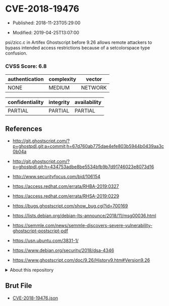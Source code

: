# CVE-2018-19476

- Published: 2018-11-23T05:29:00

- Modified: 2019-04-25T13:07:00

psi/zicc.c in Artifex Ghostscript before 9.26 allows remote attackers to bypass intended access restrictions because of a setcolorspace type confusion.

### CVSS Score: **6.8**

| authentication | complexity | vector |
| --- | --- | --- |
| NONE | MEDIUM | NETWORK |

| confidentiality | integrity | availability |
| --- | --- | --- |
| PARTIAL | PARTIAL | PARTIAL |

## References

* http://git.ghostscript.com/?p=ghostpdl.git;a=commit;h=67d760ab775dae4efe803b5944b0439aa3c0b04a

* http://git.ghostscript.com/?p=ghostpdl.git;h=434753adbe8be5534bfb9b7d91746023e8073d16

* http://www.securityfocus.com/bid/106154

* https://access.redhat.com/errata/RHBA-2019:0327

* https://access.redhat.com/errata/RHSA-2019:0229

* https://bugs.ghostscript.com/show_bug.cgi?id=700169

* https://lists.debian.org/debian-lts-announce/2018/11/msg00036.html

* https://semmle.com/news/semmle-discovers-severe-vulnerability-ghostscript-postscript-pdf

* https://usn.ubuntu.com/3831-1/

* https://www.debian.org/security/2018/dsa-4346

* https://www.ghostscript.com/doc/9.26/History9.htm#Version9.26

<details>
<summary>About this repository</summary> 

  This repository is part of the project [Live Hack CVE](https://github.com/Live-Hack-CVE). Main website can be found [www.live-hack.org](https://www.live-hack.org) 
  
  Made by [Sn0wAlice](https://github.com/Sn0wAlice) for the people that care about security and need to have a feed of the latest CVEs. Hope you enjoy it, don't forget to star the repo and follow me on [Twitter](https://twitter.com/Sn0wAlice) and [Github](https://github.com/Sn0wAlice). And that is my [personnal website](https://www.alice-snow.me/)

  - [Home Page](https://github.com/Live-Hack-CVE)
  - [Framework](https://github.com/Live-Hack-CVE/cve-framework)
  - [CVE database](https://github.com/Live-Hack-CVE/full_database)
  - [Changelog](https://github.com/Live-Hack-CVE/Changelog)
</details>

## Brut File

* [CVE-2018-19476.json](https://raw.githubusercontent.com/Live-Hack-CVE/full_database/main/cves/2018/CVE-2018-19476.json)

